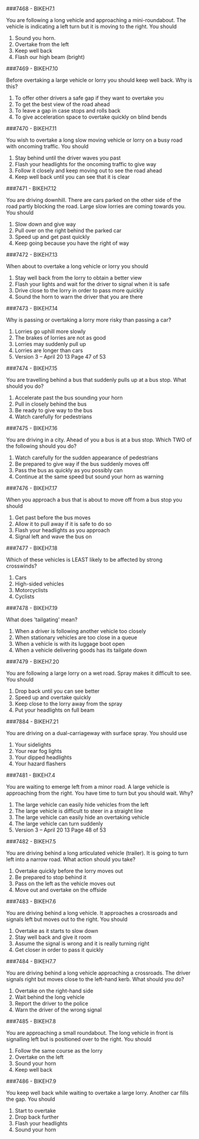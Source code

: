 ###7468 - BIKEH7.1

You are following a long vehicle and approaching a mini-roundabout. The vehicle is indicating a left turn but it is moving to the right. You should

1.  Sound you horn. 
2.  Overtake from the left 
3.  Keep well back 
4.  Flash our high beam (bright) 


###7469 - BIKEH7.10

Before overtaking a large vehicle or lorry you should keep well back. Why is this?

1.  To offer other drivers a safe gap if they want to overtake you 
2.  To get the best view of the road ahead 
3.  To leave a gap in case stops and rolls back 
4.  To give acceleration space to overtake quickly on blind bends 


###7470 - BIKEH7.11

You wish to overtake a long slow moving vehicle or lorry on a busy road with oncoming traffic. You should

1.  Stay behind until the driver waves you past 
2.  Flash your headlights for the oncoming traffic to give way 
3.  Follow it closely and keep moving out to see the road ahead 
4.  Keep well back until you can see that it is clear 


###7471 - BIKEH7.12

You are driving downhill. There are cars parked on the other side of the road partly blocking the road. Large slow lorries are coming towards you. You should

1.  Slow down and give way 
2.  Pull over on the right behind the parked car 
3.  Speed up and get past quickly 
4.  Keep going because you have the right of way 


###7472 - BIKEH7.13

When about to overtake a long vehicle or lorry you should

1.  Stay well back from the lorry to obtain a better view 
2.  Flash your lights and wait for the driver to signal when it is safe 
3.  Drive close to the lorry in order to pass more quickly 
4.  Sound the horn to warn the driver that you are there 


###7473 - BIKEH7.14

Why is passing or overtaking a lorry more risky than passing a car?

1.  Lorries go uphill more slowly 
2.  The brakes of lorries are not as good 
3.  Lorries may suddenly pull up 
4.  Lorries are longer than cars
5. Version 3  – April 20 13   Page 47 of 53 


###7474 - BIKEH7.15

You are travelling behind a bus that suddenly pulls up at a bus stop. What should you do?

1.  Accelerate past the bus sounding your horn 
2.  Pull in closely behind the bus 
3.  Be ready to give way to the bus 
4.  Watch carefully for pedestrians 


###7475 - BIKEH7.16

You are driving in a city. Ahead of you a bus is at a bus stop. Which TWO of the following should you do?

1.  Watch carefully for the sudden appearance of pedestrians 
2.  Be prepared to give way if the bus suddenly moves off 
3.  Pass the bus as quickly as you possibly can 
4.  Continue at the same speed but sound your horn as warning 


###7476 - BIKEH7.17

When you approach a bus that is about to move off from a bus stop you should

1.  Get past before the bus moves 
2.  Allow it to pull away if it is safe to do so 
3.  Flash your headlights as you approach 
4.  Signal left and wave the bus on 


###7477 - BIKEH7.18

Which of these vehicles is LEAST likely to be affected by strong crosswinds?

1.  Cars 
2.  High-sided vehicles 
3.  Motorcyclists 
4.  Cyclists 


###7478 - BIKEH7.19

What does 'tailgating' mean?

1.  When a driver is following another vehicle too closely 
2.  When stationary vehicles are too close in a queue 
3.  When a vehicle is with its luggage boot open 
4.  When a vehicle delivering goods has its tailgate down 


###7479 - BIKEH7.20

You are following a large lorry on a wet road. Spray makes it difficult to see. You should

1.  Drop back until you can see better 
2.  Speed up and overtake quickly 
3.  Keep close to the lorry away from the spray 
4.  Put your headlights on full beam 


###7884 - BIKEH7.21

You are driving on a dual-carriageway with surface spray. You should use

1.  Your sidelights 
2.  Your rear fog lights 
3.  Your dipped headlights 
4.  Your hazard flashers 


###7481 - BIKEH7.4

You are waiting to emerge left from a minor road. A large vehicle is approaching from the right. You have time to turn but you should wait. Why?

1.  The large vehicle can easily hide vehicles from the left 
2.  The large vehicle is difficult to steer in a straight line 
3.  The large vehicle can easily hide an overtaking vehicle 
4.  The large vehicle can turn suddenly
5. Version 3  – April 20 13   Page 48 of 53 


###7482 - BIKEH7.5

You are driving behind a long articulated vehicle (trailer). It is going to turn left into a narrow road. What action should you take?

1.  Overtake quickly before the lorry moves out 
2.  Be prepared to stop behind it 
3.  Pass on the left as the vehicle moves out 
4.  Move out and overtake on the offside 


###7483 - BIKEH7.6

You are driving behind a long vehicle. It approaches a crossroads and signals left but moves out to the right. You should

1.  Overtake as it starts to slow down 
2.  Stay well back and give it room 
3.  Assume the signal is wrong and it is really turning right 
4.  Get closer in order to pass it quickly 


###7484 - BIKEH7.7

You are driving behind a long vehicle approaching a crossroads. The driver signals right but moves close to the left-hand kerb. What should you do?

1.  Overtake on the right-hand side 
2.  Wait behind the long vehicle 
3.  Report the driver to the police 
4.  Warn the driver of the wrong signal 


###7485 - BIKEH7.8

You are approaching a small roundabout. The long vehicle in front is signalling left but is positioned over to the right. You should

1.  Follow the same course as the lorry 
2.  Overtake on the left 
3.  Sound your horn 
4.  Keep well back 


###7486 - BIKEH7.9

You keep well back while waiting to overtake a large lorry. Another car fills the gap. You should

1.  Start to overtake 
2.  Drop back further 
3.  Flash your headlights 
4.  Sound your horn 


